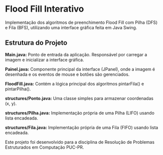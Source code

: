 # Flood Fill Interativo
Implementação dos algoritmos de preenchimento Flood Fill com Pilha (DFS) e Fila (BFS), utilizando uma interface gráfica feita em Java Swing.

## Estrutura do Projeto
**Main.java:** Ponto de entrada da aplicação. Responsável por carregar a imagem e inicializar a interface gráfica.

**Painel.java:** Componente principal da interface (JPanel), onde a imagem é desenhada e os eventos de mouse e botões são gerenciados.

**FloodFill.java:** Contém a lógica principal dos algoritmos pintarFila() e pintarPilha().

**structures/Ponto.java:** Uma classe simples para armazenar coordenadas (x, y).

**structures/Pilha.java:** Implementação própria de uma Pilha (LIFO) usando lista encadeada.

**structures/Fila.java:** Implementação própria de uma Fila (FIFO) usando lista encadeada.

Este projeto foi desenvolvido para a disciplina de Resolução de Problemas Estruturados em Computação PUC-PR.

